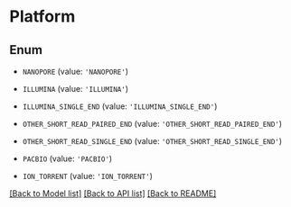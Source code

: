 # Platform


## Enum

* `NANOPORE` (value: `'NANOPORE'`)

* `ILLUMINA` (value: `'ILLUMINA'`)

* `ILLUMINA_SINGLE_END` (value: `'ILLUMINA_SINGLE_END'`)

* `OTHER_SHORT_READ_PAIRED_END` (value: `'OTHER_SHORT_READ_PAIRED_END'`)

* `OTHER_SHORT_READ_SINGLE_END` (value: `'OTHER_SHORT_READ_SINGLE_END'`)

* `PACBIO` (value: `'PACBIO'`)

* `ION_TORRENT` (value: `'ION_TORRENT'`)

[[Back to Model list]](../README.md#documentation-for-models) [[Back to API list]](../README.md#documentation-for-api-endpoints) [[Back to README]](../README.md)


